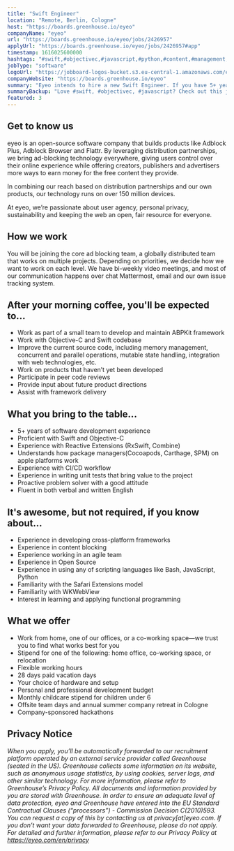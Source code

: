 ```yaml
---
title: "Swift Engineer"
location: "Remote, Berlin, Cologne"
host: "https://boards.greenhouse.io/eyeo"
companyName: "eyeo"
url: "https://boards.greenhouse.io/eyeo/jobs/2426957"
applyUrl: "https://boards.greenhouse.io/eyeo/jobs/2426957#app"
timestamp: 1616025600000
hashtags: "#swift,#objectivec,#javascript,#python,#content,#management,#operations,#macos,#scrum,#English"
jobType: "software"
logoUrl: "https://jobboard-logos-bucket.s3.eu-central-1.amazonaws.com/eyeo"
companyWebsite: "https://boards.greenhouse.io/eyeo"
summary: "Eyeo intends to hire a new Swift Engineer. If you have 5+ years of software development experience, consider applying."
summaryBackup: "Love #swift, #objectivec, #javascript? Check out this job post!"
featured: 3
---
```


## Get to know us

eyeo is an open-source software company that builds products like Adblock Plus, Adblock Browser and Flattr. By leveraging distribution partnerships, we bring ad-blocking technology everywhere, giving users control over their online experience while offering creators, publishers and advertisers more ways to earn money for the free content they provide.

In combining our reach based on distribution partnerships and our own products, our technology runs on over 150 million devices.

At eyeo, we’re passionate about user agency, personal privacy, sustainability and keeping the web an open, fair resource for everyone.

## How we work

You will be joining the core ad blocking team, a globally distributed team that works on multiple projects. Depending on priorities, we decide how we want to work on each level. We have bi-weekly video meetings, and most of our communication happens over chat Mattermost, email and our own issue tracking system.

## After your morning coffee, you'll be expected to...

*   Work as part of a small team to develop and maintain ABPKit framework
*   Work with Objective-C and Swift codebase
*   Improve the current source code, including memory management, concurrent and parallel operations, mutable state handling, integration with web technologies, etc.
*   Work on products that haven’t yet been developed
*   Participate in peer code reviews
*   Provide input about future product directions
*   Assist with framework delivery

## What you bring to the table...

*   5+ years of software development experience
*   Proficient with Swift and Objective-C
*   Experience with Reactive Extensions (RxSwift, Combine)
*   Understands how package managers(Cocoapods, Carthage, SPM) on apple platforms work
*   Experience with CI/CD workflow
*   Experience in writing unit tests that bring value to the project
*   Proactive problem solver with a good attitude
*   Fluent in both verbal and written English

## It's awesome, but not required, if you know about...

*   Experience in developing cross-platform frameworks
*   Experience in content blocking
*   Experience working in an agile team
*   Experience in Open Source
*   Experience in using any of scripting languages like Bash, JavaScript, Python
*   Familiarity with the Safari Extensions model
*   Familiarity with WKWebView
*   Interest in learning and applying functional programming

## What we offer

*   Work from home, one of our offices, or a co-working space—we trust you to find what works best for you
*   Stipend for one of the following: home office, co-working space, or relocation
*   Flexible working hours
*   28 days paid vacation days
*   Your choice of hardware and setup
*   Personal and professional development budget
*   Monthly childcare stipend for children under 6
*   Offsite team days and annual summer company retreat in Cologne
*   Company-sponsored hackathons

## Privacy Notice

_When you apply, you’ll be automatically forwarded to our recruitment platform operated by an external service provider called Greenhouse (seated in the US). Greenhouse collects some information on its website, such as anonymous usage statistics, by using cookies, server logs, and other similar technology. For more information, please refer to Greenhouse’s Privacy Policy. All documents and information provided by you are stored with Greenhouse. In order to ensure an adequate level of data protection, eyeo and Greenhouse have entered into the EU Standard Contractual Clauses (“processors”) - Commission Decision C(2010)593. You can request a copy of this by contacting us at privacy\[at\]eyeo.com. If you don’t want your data forwarded to Greenhouse, please do not apply. For detailed and further information, please refer to our Privacy Policy at https://eyeo.com/en/privacy_
